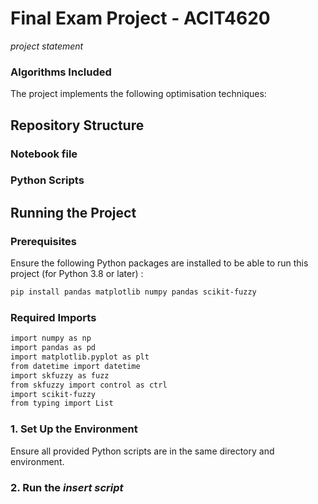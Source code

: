# Final Exam Project - ACIT4620

_project statement_



### Algorithms Included
The project implements the following optimisation techniques:



## Repository Structure

### Notebook file

### Python Scripts

## Running the Project

### Prerequisites
Ensure the following Python packages are installed to be able to run this project (for Python 3.8 or later) :

```bash
pip install pandas matplotlib numpy pandas scikit-fuzzy
```

### Required Imports
```bash
import numpy as np
import pandas as pd
import matplotlib.pyplot as plt
from datetime import datetime
import skfuzzy as fuzz
from skfuzzy import control as ctrl
import scikit-fuzzy
from typing import List
```

### 1. Set Up the Environment
Ensure all provided Python scripts are in the same directory and environment.

### 2. Run the _insert script_



